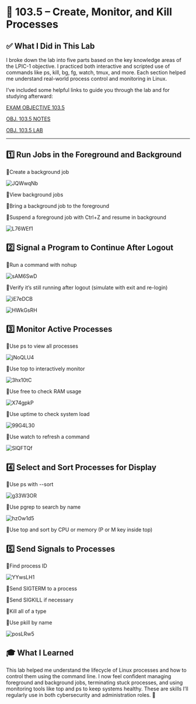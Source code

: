 # 🧪 103.5 – Create, Monitor, and Kill Processes

## ✅ What I Did in This Lab
I broke down the lab into five parts based on the key knowledge areas of the LPIC-1 objective. I practiced both interactive and scripted use of commands like ps, kill, bg, fg, watch, tmux, and more. Each section helped me understand real-world process control and monitoring in Linux.

I’ve included some helpful links to guide you through the lab and for studying afterward:

[EXAM OBJECTIVE 103.5](https://www.lpi.org/our-certifications/exam-101-102-objectives/#103.5_Create.2C_monitor_and_kill_processes)

[OBJ. 103.5 NOTES]()

[OBJ. 103.5 LAB]()

---

## 1️⃣ Run Jobs in the Foreground and Background

🔹Create a background job

![JQWwqNb](https://github.com/user-attachments/assets/d01c6cea-cdb9-42bb-bee2-e8e5631685aa)

🔹View background jobs

🔹Bring a background job to the foreground

🔹Suspend a foreground job with Ctrl+Z and resume in background

![L76WEf1](https://github.com/user-attachments/assets/c12e6bba-8530-40e2-b241-5eee045224dd)

## 2️⃣ Signal a Program to Continue After Logout

🔹Run a command with nohup

![sAM6SwD](https://github.com/user-attachments/assets/cd2d6049-6599-4588-8892-2148f2eae712)

🔹Verify it’s still running after logout (simulate with exit and re-login)

![iE7eDCB](https://github.com/user-attachments/assets/6c8797b0-a373-41a9-a363-917cc0f0fbbc)

![HWkGsRH](https://github.com/user-attachments/assets/19b6a28a-f0b9-4e18-95ee-893202d886b5)

## 3️⃣ Monitor Active Processes

🔹Use ps to view all processes

![jNoQLU4](https://github.com/user-attachments/assets/f48aff02-1467-4c2b-aed1-3e2698b5cd48)

🔹Use top to interactively monitor

![3hx10tC](https://github.com/user-attachments/assets/fa353f6b-de66-4adf-84c0-87c293d4e11f)

🔹Use free to check RAM usage

![X74gpkP](https://github.com/user-attachments/assets/69187cad-19c6-498e-8d00-6615ddd5bbcb)

🔹Use uptime to check system load

![99G4L30](https://github.com/user-attachments/assets/f83a3729-2d96-4061-8efb-29199101fd06)

🔹Use watch to refresh a command

![SlQFTQf](https://github.com/user-attachments/assets/8df88927-760a-4e41-983f-50a8089206b6)

## 4️⃣ Select and Sort Processes for Display

🔹Use ps with --sort

![g33W3OR](https://github.com/user-attachments/assets/810ae07d-f4eb-4123-9226-68cb82eceb61)

🔹Use pgrep to search by name

![hzOw1d5](https://github.com/user-attachments/assets/bcb521a8-f609-49a2-a282-fcc07e039d15)

🔹Use top and sort by CPU or memory (P or M key inside top)


## 5️⃣ Send Signals to Processes

🔹Find process ID

![YYwsLH1](https://github.com/user-attachments/assets/a83efd54-1c9f-48b1-a857-5a2a4a52b632)

🔹Send SIGTERM to a process

🔹Send SIGKILL if necessary

🔹Kill all of a type

🔹Use pkill by name

![posLRw5](https://github.com/user-attachments/assets/810202ef-e176-456d-addb-a6e4b7b4f258)

## 🎓 What I Learned
This lab helped me understand the lifecycle of Linux processes and how to control them using the command line. I now feel confident managing foreground and background jobs, terminating stuck processes, and using monitoring tools like top and ps to keep systems healthy. These are skills I’ll regularly use in both cybersecurity and administration roles. 🧠
